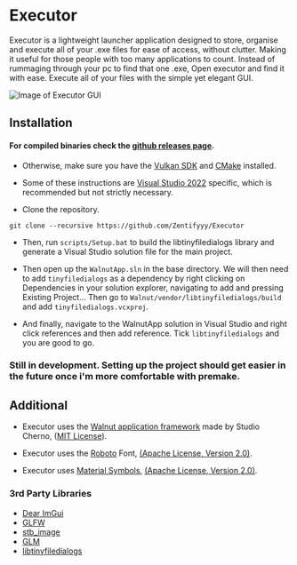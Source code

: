 # Executor
Executor is a lightweight launcher application designed to store, organise and execute all of your .exe files for ease of access, without clutter. Making it useful for those people with too many applications to count. Instead of rummaging through your pc to find that one .exe, Open executor and find it with ease. Execute all of your files with the simple yet elegant GUI.

![Image of Executor GUI](https://i.imgur.com/QE9y0XR.png)

## Installation
#### For compiled binaries check the [github releases page](https://github.com/Zentifyyy/Executor/releases).

- Otherwise, make sure you have the [Vulkan SDK](https://vulkan.lunarg.com/sdk/home) and [CMake](https://cmake.org/download) installed.

- Some of these instructions are [Visual Studio 2022](https://visualstudio.microsoft.com) specific, which is recommended but not strictly necessary.

- Clone the repository.
```
git clone --recursive https://github.com/Zentifyyy/Executor
```
- Then, run ```scripts/Setup.bat``` to build the libtinyfiledialogs library and generate a Visual Studio solution file for the main project.

- Then open up the ```WalnutApp.sln``` in the base directory. We will then need to add ```tinyfiledialogs``` as a dependency by right clicking on Dependencies in your solution explorer, navigating to add and pressing Existing Project... Then go to ```Walnut/vendor/libtinyfiledialogs/build``` and add ```tinyfiledialogs.vcxproj```.

- And finally, navigate to the WalnutApp solution in Visual Studio and right click references and then add reference. Tick ```libtinyfiledialogs``` and you are good to go.

### Still in development. Setting up the project should get easier in the future once i'm more comfortable with premake.

## Additional
- Executor uses the [Walnut application framework](https://github.com/StudioCherno/Walnut) made by Studio Cherno, ([MIT License](https://github.com/Zentifyyy/Executor/blob/master/LICENSE.txt)).

- Executor uses the [Roboto](https://fonts.google.com/specimen/Roboto) Font, [(Apache License, Version 2.0)](https://www.apache.org/licenses/LICENSE-2.0).

- Executor uses [Material Symbols](https://fonts.google.com/icons), [(Apache License, Version 2.0)](https://www.apache.org/licenses/LICENSE-2.0).

### 3rd Party Libraries
- [Dear ImGui](https://github.com/ocornut/imgui)
- [GLFW](https://github.com/glfw/glfw)
- [stb_image](https://github.com/nothings/stb)
- [GLM](https://github.com/g-truc/glm)
- [libtinyfiledialogs](https://github.com/IamtheMZI/libtinyfiledialogs)